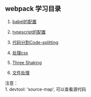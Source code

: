 ## webpack 学习目录

1. [babel的配置](https://github.com/Jasonwang911/webpackStudyInit/tree/master/babel)

2. [typescript的配置](https://github.com/Jasonwang911/webpackStudyInit/tree/master/typescriptConfig)

3. [代码分割Code-splitting](https://github.com/Jasonwang911/webpackStudyInit/tree/master/commonThunk)

4. [处理css](https://github.com/Jasonwang911/webpackStudyInit/tree/master/css)  

5. [Three Shaking](https://github.com/Jasonwang911/webpackStudyInit/tree/master/ThreeShaking)

6. [文件处理](https://github.com/Jasonwang911/webpackStudyInit/tree/master/resource)


注意：    
    1. devtool: 'source-map',    可以查看源代码     

   
